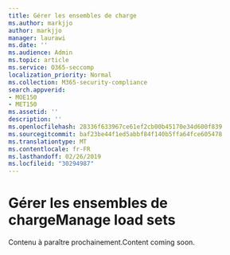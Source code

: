 ```yaml
---
title: Gérer les ensembles de charge
ms.author: markjjo
author: markjjo
manager: laurawi
ms.date: ''
ms.audience: Admin
ms.topic: article
ms.service: O365-seccomp
localization_priority: Normal
ms.collection: M365-security-compliance
search.appverid:
- MOE150
- MET150
ms.assetid: ''
description: ''
ms.openlocfilehash: 28336f633967ce61ef2cb00b45170e34d600f839
ms.sourcegitcommit: baf23be44f1ed5abbf84f140b5ffa64fce605478
ms.translationtype: MT
ms.contentlocale: fr-FR
ms.lasthandoff: 02/26/2019
ms.locfileid: "30294987"
---
```

# <a name="manage-load-sets"></a><span data-ttu-id="82980-102">Gérer les ensembles de charge</span><span class="sxs-lookup"><span data-stu-id="82980-102">Manage load sets</span></span>

<span data-ttu-id="82980-103">Contenu à paraître prochainement.</span><span class="sxs-lookup"><span data-stu-id="82980-103">Content coming soon.</span></span>